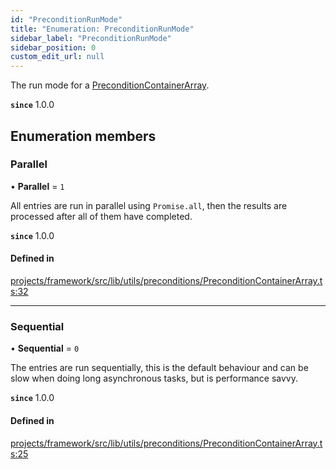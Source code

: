 ```yaml
---
id: "PreconditionRunMode"
title: "Enumeration: PreconditionRunMode"
sidebar_label: "PreconditionRunMode"
sidebar_position: 0
custom_edit_url: null
---
```


The run mode for a [PreconditionContainerArray](../classes/PreconditionContainerArray).

**`since`** 1.0.0

## Enumeration members

### Parallel

• **Parallel** = `1`

All entries are run in parallel using `Promise.all`, then the results are processed after all of them have
completed.

**`since`** 1.0.0

#### Defined in

[projects/framework/src/lib/utils/preconditions/PreconditionContainerArray.ts:32](https://github.com/sapphiredev/framework/blob/5a4898f6/src/lib/utils/preconditions/PreconditionContainerArray.ts#L32)

___

### Sequential

• **Sequential** = `0`

The entries are run sequentially, this is the default behaviour and can be slow when doing long asynchronous
tasks, but is performance savvy.

**`since`** 1.0.0

#### Defined in

[projects/framework/src/lib/utils/preconditions/PreconditionContainerArray.ts:25](https://github.com/sapphiredev/framework/blob/5a4898f6/src/lib/utils/preconditions/PreconditionContainerArray.ts#L25)
